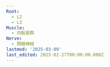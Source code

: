 ```yaml
---
Root:
  - L2
  - L3
Muscle:
  - 内転筋群
Nerve:
  - 閉鎖神経
lastmod: '2025-03-09'
last_edited: 2025-02-27T00:00:00.000Z
---
```



